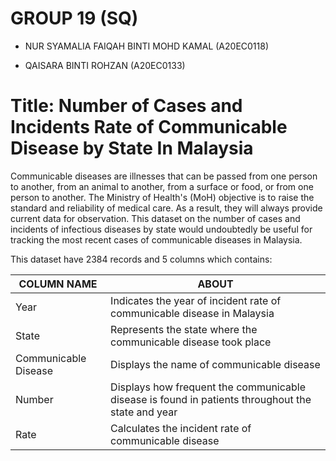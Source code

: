 #  GROUP 19 (SQ)

 - NUR SYAMALIA FAIQAH BINTI MOHD KAMAL (A20EC0118)
   
 - QAISARA BINTI ROHZAN (A20EC0133)
 
 # **Title: Number of Cases and Incidents Rate of Communicable Disease by State In Malaysia**
 
Communicable diseases are illnesses that can be passed from one person to another, from an animal to another, from a surface or food, or from one person to another. The Ministry of Health's (MoH) objective is to raise the standard and reliability of medical care. As a result, they will always provide current data for observation. This dataset on the number of cases and incidents of infectious diseases by state would undoubtedly be useful for tracking the most recent cases of communicable diseases in Malaysia.
 
This dataset have 2384 records and 5 columns which contains:

| COLUMN NAME              |ABOUT                       |
|----------------|-------------------------------|
|Year |Indicates the year of incident rate of communicable disease in Malaysia            | 
|State |Represents the state where the communicable disease took place          |
|Communicable Disease | Displays the name of communicable disease|
|Number | Displays how frequent the communicable disease is found in patients throughout the state and year |
|Rate | Calculates the incident rate of communicable disease |



